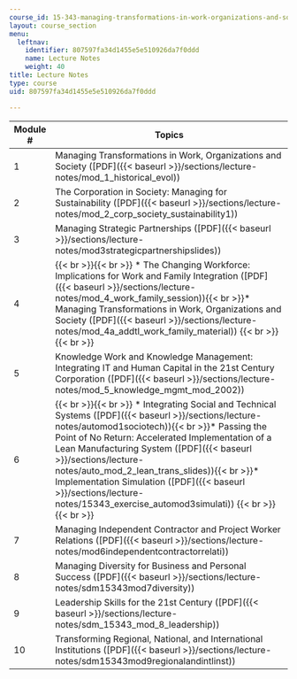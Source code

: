```yaml
---
course_id: 15-343-managing-transformations-in-work-organizations-and-society-spring-2002
layout: course_section
menu:
  leftnav:
    identifier: 807597fa34d1455e5e510926da7f0ddd
    name: Lecture Notes
    weight: 40
title: Lecture Notes
type: course
uid: 807597fa34d1455e5e510926da7f0ddd

---
```


| Module # | Topics |
| --- | --- |
| 1 | Managing Transformations in Work, Organizations and Society ([PDF]({{< baseurl >}}/sections/lecture-notes/mod_1_historical_evol)) |
| 2 | The Corporation in Society: Managing for Sustainability ([PDF]({{< baseurl >}}/sections/lecture-notes/mod_2_corp_society_sustainability1)) |
| 3 | Managing Strategic Partnerships ([PDF]({{< baseurl >}}/sections/lecture-notes/mod3strategicpartnershipslides)) |
| 4 |  {{< br >}}{{< br >}} *   The Changing Workforce: Implications for Work and Family Integration ([PDF]({{< baseurl >}}/sections/lecture-notes/mod_4_work_family_session)){{< br >}}*   Managing Transformations in Work, Organizations and Society ([PDF]({{< baseurl >}}/sections/lecture-notes/mod_4a_addtl_work_family_material)) {{< br >}}{{< br >}}  |
| 5 | Knowledge Work and Knowledge Management: Integrating IT and Human Capital in the 21st Century Corporation ([PDF]({{< baseurl >}}/sections/lecture-notes/mod_5_knowledge_mgmt_mod_2002)) |
| 6 |  {{< br >}}{{< br >}} *   Integrating Social and Technical Systems ([PDF]({{< baseurl >}}/sections/lecture-notes/automod1sociotech)){{< br >}}*   Passing the Point of No Return: Accelerated Implementation of a Lean Manufacturing System ([PDF]({{< baseurl >}}/sections/lecture-notes/auto_mod_2_lean_trans_slides)){{< br >}}*   Implementation Simulation ([PDF]({{< baseurl >}}/sections/lecture-notes/15343_exercise_automod3simulati)) {{< br >}}{{< br >}}  |
| 7 | Managing Independent Contractor and Project Worker Relations ([PDF]({{< baseurl >}}/sections/lecture-notes/mod6independentcontractorrelati)) |
| 8 | Managing Diversity for Business and Personal Success ([PDF]({{< baseurl >}}/sections/lecture-notes/sdm15343mod7diversity)) |
| 9 | Leadership Skills for the 21st Century ([PDF]({{< baseurl >}}/sections/lecture-notes/sdm_15343_mod_8_leadership)) |
| 10 | Transforming Regional, National, and International Institutions ([PDF]({{< baseurl >}}/sections/lecture-notes/sdm15343mod9regionalandintlinst))